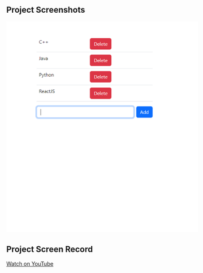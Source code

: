 ## Project Screenshots

![Project Screenshots](./Project%20Screenshot/ps.png)

## Project Screen Record

[Watch on YouTube](https://youtu.be/BJm92Vr8HRE)
